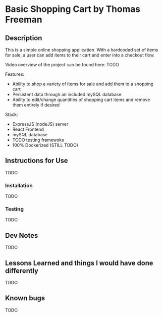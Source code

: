 # Basic Shopping Cart by Thomas Freeman

## Description

This is a simple online shopping application. With a hardcoded set of items for sale, a user can add items to their cart and enter into a checkout flow.

Video overview of the project can be found here: TODO

Features:
- Ability to shop a variety of items for sale and add them to a shopping cart
- Persistent data through an included mySQL database
- Ability to edit/change quantities of shopping cart items and remove them entirely if desired

Stack:
- ExpressJS (nodeJS) server
- React Frontend
- mySQL database
- TODO testing framewoks
- 100% Dockerized (STILL TODO)

## Instructions for Use
TODO

### Installation
TODO

### Testing
TODO

## Dev Notes
TODO

## Lessons Learned and things I would have done differently
TODO

## Known bugs
TODO
